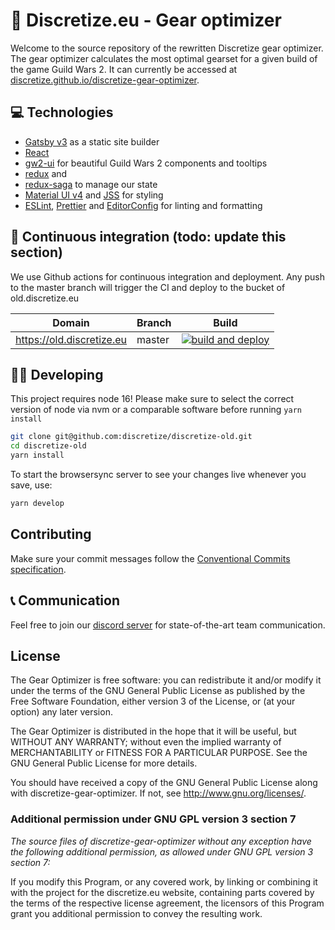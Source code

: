 # 🌌 Discretize.eu - Gear optimizer

Welcome to the source repository of the rewritten Discretize gear optimizer. The gear optimizer calculates the most optimal gearset for a given build of the game Guild Wars 2. It can currently be accessed at [discretize.github.io/discretize-gear-optimizer](https://discretize.github.io/discretize-gear-optimizer/).

## 💻 Technologies

- [Gatsby v3](https://www.gatsbyjs.org/) as a static site builder
- [React](https://reactjs.org/)
- [gw2-ui](https://github.com/ManuelHaag/gw2-ui) for beautiful Guild Wars 2 components and tooltips
- [redux](https://github.com/reduxjs/redux) and 
- [redux-saga](https://github.com/redux-saga/redux-saga) to manage our state
- [Material UI v4](https://material-ui.com/) and [JSS](http://cssinjs.org) for styling
- [ESLint](https://github.com/eslint/eslint), [Prettier](https://github.com/prettier/prettier) and [EditorConfig](https://editorconfig.org/) for linting and formatting

## 🔄 Continuous integration (todo: update this section)

We use Github actions for continuous integration and deployment. Any push to the master branch will trigger the CI and deploy to the bucket of old.discretize.eu

| Domain                        | Branch  | Build                                                                                                                                                |
| ----------------------------- | ------- | ---------------------------------------------------------------------------------------------------------------------------------------------------- |
| https://old.discretize.eu         | master  | [![build and deploy](https://github.com/discretize/discretize-old/actions/workflows/build-deploy.yml/badge.svg)](https://github.com/discretize/discretize-old/actions/workflows/build-deploy.yml) |

## 👨‍💻 Developing

This project requires node 16! Please make sure to select the correct version of node via nvm or a comparable software before running `yarn install`

```sh
git clone git@github.com:discretize/discretize-old.git
cd discretize-old
yarn install
```

To start the browsersync server to see your changes live whenever you save, use:

```sh
yarn develop
```

## Contributing

Make sure your commit messages follow the [Conventional Commits specification](https://www.conventionalcommits.org/en/v1.0.0-beta.4/#summary).

## 📞 Communication

Feel free to join our [discord server](https://discord.gg/UDT2W6an2R) for state-of-the-art team communication.

## License

The Gear Optimizer is free software: you can redistribute it and/or modify
it under the terms of the GNU General Public License as published by
the Free Software Foundation, either version 3 of the License, or
(at your option) any later version.

The Gear Optimizer is distributed in the hope that it will be useful,
but WITHOUT ANY WARRANTY; without even the implied warranty of
MERCHANTABILITY or FITNESS FOR A PARTICULAR PURPOSE.  See the
GNU General Public License for more details.

You should have received a copy of the GNU General Public License
along with discretize-gear-optimizer. If not, see <http://www.gnu.org/licenses/>.

### Additional permission under GNU GPL version 3 section 7

_The source files of discretize-gear-optimizer without any exception have
the following additional permission, as allowed under GNU GPL version 3
section 7:_

If you modify this Program, or any covered work, by linking or
combining it with the project for the discretize.eu website, 
containing parts covered by the terms of the respective license agreement, 
the licensors of this Program grant you additional permission to convey 
the resulting work.
